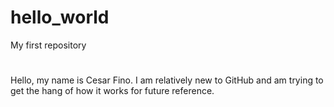 # hello_world
My first repository
#
Hello, my name is Cesar Fino. I am relatively new to GitHub and am trying to get the hang of how it works for future reference.
